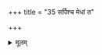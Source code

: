 +++
title = "35 सर्पिश्च मेधां त"

+++

<details><summary>मूलम्</summary>

सर्पिश्च मेधां त इति ३५
</details>
